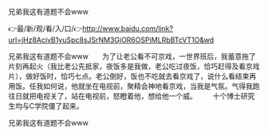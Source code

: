 兄弟我这有道题不会www

👉最/新/观/看/入/口/👉http://www.baidu.com/link?url=jHz8AcivB1yuSpc8sJSrNM3GjOR6OSPiMLRbBTcVT1O&wd

兄弟我这有道题不会www　　为了让老公看不可京戏，一世界班后，我蓄意拖了片刻再起火（我比老公先抵家，夜饭多是我做，老公吃过夜饭，恰巧赶得及看京戏片），做好饭时，恰巧七点。老公倒好，饭也不吃就去看京戏了，说什么看结束再用饭。任我如何说，他就坐在电视前，聚精会神地看京戏，当我是气氛。气得我跑往日就把电视关了，站在电视前，怒瞪着他，想给他一个威。
　　十个博士研究生均与C学院僵了起来。


兄弟我这有道题不会www
